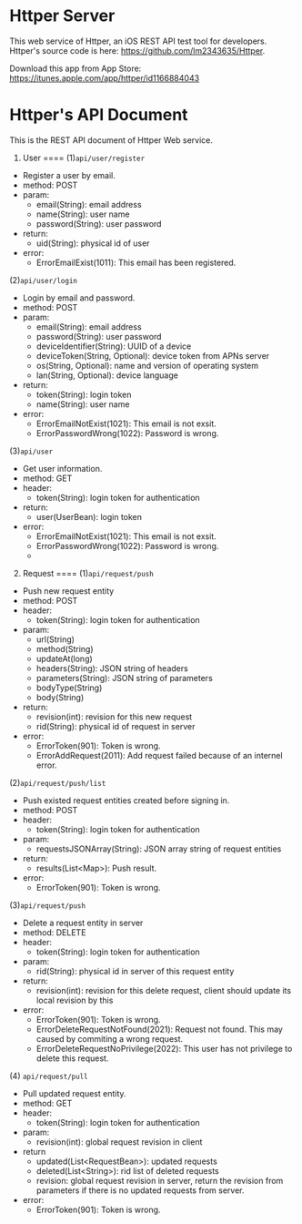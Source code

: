# Httper Server
This web service of Httper, an iOS REST API test tool for developers. Httper's source code is here: https://github.com/lm2343635/Httper.

Download this app from App Store: https://itunes.apple.com/app/httper/id1166884043

# Httper's API Document
This is the REST API document of Httper Web service.

1. User
====
(1)`api/user/register`
   
  - Register a user by email.
  - method: POST
  - param: 
    - email(String): email address
    - name(String): user name
    - password(String): user password
  - return:
    - uid(String): physical id of user
  - error:
    - ErrorEmailExist(1011): This email has been registered.

(2)`api/user/login`
   
  - Login by email and password.
  - method: POST
  - param: 
    - email(String): email address
    - password(String): user password
    - deviceIdentifier(String): UUID of a device
    - deviceToken(String, Optional): device token from APNs server
    - os(String, Optional): name and version of operating system 
    - lan(String, Optional): device language
  - return:
    - token(String): login token
    - name(String): user name
  - error:
    - ErrorEmailNotExist(1021): This email is not exsit.
    - ErrorPasswordWrong(1022): Password is wrong.

(3)`api/user`

  - Get user information.
  - method: GET
  - header:
    - token(String): login token for authentication
  - return:
    - user(UserBean): login token
  - error:
    - ErrorEmailNotExist(1021): This email is not exsit.
    - ErrorPasswordWrong(1022): Password is wrong.
    - 
2. Request
====
(1)`api/request/push`

  - Push new request entity
  - method: POST
  - header:
    - token(String): login token for authentication
  - param:
    - url(String)
    - method(String)
    - updateAt(long)
    - headers(String): JSON string of headers
    - parameters(String): JSON string of parameters
    - bodyType(String)
    - body(String)
  - return:
    - revision(int): revision for this new request
    - rid(String): physical id of request in server
  - error:
    - ErrorToken(901): Token is wrong.
    - ErrorAddRequest(2011): Add request failed because of an internel error.

(2)`api/request/push/list`

  - Push existed request entities created before signing in.
  - method: POST
  - header:
    - token(String): login token for authentication
  - param:
    - requestsJSONArray(String): JSON array string of request entities
  - return:
    - results(List\<Map>): Push result.
  - error:
    - ErrorToken(901): Token is wrong.
    
(3)`api/request/push`

  - Delete a request entity in server
  - method: DELETE
  - header:
    - token(String): login token for authentication
  - param:
    - rid(String): physical id in server of this request entity
  - return:
    - revision(int): revision for this delete request, client should update its local revision by this
  - error:
    - ErrorToken(901): Token is wrong.
    - ErrorDeleteRequestNotFound(2021): Request not found. This may caused by commiting a wrong request.
    - ErrorDeleteRequestNoPrivilege(2022): This user has not privilege to delete this request.
 
(4)	`api/request/pull`

  - Pull updated request entity.
  - method: GET
  - header:
    - token(String): login token for authentication
  - param:
    - revision(int): global request revision in client
  - return
    - updated(List\<RequestBean>): updated requests
    - deleted(List\<String>): rid list of deleted requests
    - revision: global request revision in server, return the revision from parameters if there is no updated requests from server.
  - error:
    - ErrorToken(901): Token is wrong.